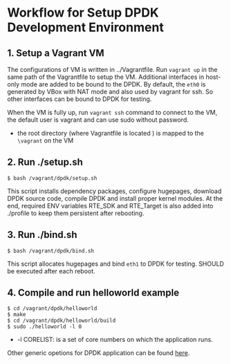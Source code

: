 # Workflow for Setup DPDK Development Environment #

## 1. Setup a Vagrant VM ##

The configurations of VM is written in ../Vagrantfile. Run `vagrant up` in the same path of the Vagrantfile to setup
the VM. Additional interfaces in host-only mode are added to be bound to the DPDK. By default, the `eth0` is generated
by VBox with NAT mode and also used by vagrant for ssh. So other interfaces can be bound to DPDK for testing.

When the VM is fully up, run `vagrant ssh` command to connect to the VM, the default user is vagrant and can use sudo
without password.

- the root directory (where Vagrantfile is located ) is mapped to the `\vagrant` on the VM

## 2. Run ./setup.sh ##

```
$ bash /vagrant/dpdk/setup.sh
```

This script installs dependency packages, configure hugepages, download DPDK source code, compile DPDK and install
proper kernel modules.  At the end, required ENV variables RTE_SDK and RTE_Target is also added into ./profile to keep
them persistent after rebooting.

## 3. Run ./bind.sh ##

```
$ bash /vagrant/dpdk/bind.sh
```

This script allocates hugepages and bind `eth1` to DPDK for testing. SHOULD be executed after each reboot.

## 4. Compile and run helloworld example ##

```
$ cd /vagrant/dpdk/helloworld
$ make
$ cd /vagrant/dpdk/helloworld/build
$ sudo ./helloworld -l 0
```

* -l CORELIST: is a set of core numbers on which the application runs.


Other generic opetions for DPDK application can be found [here](http://dpdk.org/doc/guides/linux_gsg/build_sample_apps.html#running-a-sample-application).
